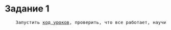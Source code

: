 # Задание 1

<pre>
    Запустить <a href="http://www.opengl-tutorial.org/beginners-tutorials/">код уроков</a>, проверить, что все работает, научиться создавать исполняемые файлы.
</pre>

